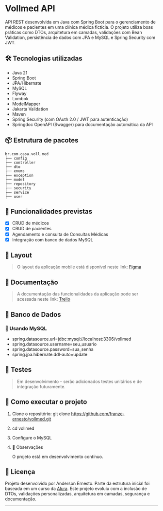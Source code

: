 # Vollmed API
API REST desenvolvida em Java com Spring Boot para o gerenciamento de médicos e pacientes em uma clínica médica fictícia. O projeto utiliza boas práticas como DTOs, arquitetura em camadas, validações com Bean Validation, persistência de dados com JPA e MySQL e Spring Security com JWT.

## 🛠 Tecnologias utilizadas
- Java 21
- Spring Boot
- JPA/Hibernate
- MySQL
- Flyway  
- Lombok
- ModelMapper
- Jakarta Validation
- Maven
- Spring Security (com OAuth 2.0 / JWT para autenticação)
- Springdoc OpenAPI (Swagger) para documentação automática da API

## 📦 Estrutura de pacotes
```
br.com.casa.voll.med
├── config 
├── controller 
├── dto
├── enums
├── exception 
├── model 
├── repository
├── security
├── service
├── user
```

## 🔄 Funcionalidades previstas
- [x] CRUD de médicos
- [x] CRUD de pacientes
- [x] Agendamento e consulta de Consultas Médicas
- [x] Integração com banco de dados MySQL

## 🎨 Layout
> O layout da aplicação mobile está disponível neste link: [Figma](https://www.figma.com/design/N4CgpJqsg7gjbKuDmra3EV/Voll.med?node-id=2-1007&p=f)


## 📄 Documentação
> A documentação das funcionalidades da aplicação pode ser acessada neste link: [Trello](https://trello.com/b/O0lGCsKb/api-voll-med)


## 💾 Banco de Dados
### 🔁 Usando MySQL

- spring.datasource.url=jdbc:mysql://localhost:3306/vollmed
- spring.datasource.username=seu_usuario
- spring.datasource.password=sua_senha
- spring.jpa.hibernate.ddl-auto=update

## 🧪 Testes
> Em desenvolvimento – serão adicionados testes unitários e de integração futuramente.

## 🚀 Como executar o projeto
1. Clone o repositório:
git clone https://github.com/franze-ernesto/vollmed.git

2. cd vollmed

3. Configure o MySQL

4. 📌 Observações

    O projeto está em desenvolvimento contínuo.   

## 📝 Licença
Projeto desenvolvido por Anderson Ernesto. Parte da estrutura inicial foi baseada em um curso da [Alura](http://alura.com.br). Este projeto evoluiu com a inclusão de DTOs, validações personalizadas, arquitetura em camadas, segurança e documentação.


---



